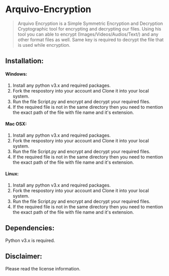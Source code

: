 # Arquivo-Encryption
> Arquivo Encryption is a Simple Symmetric Encryption and Decryption Cryptographic tool for encrypting and decrypting our files.
> Using his tool you can able to encrypt (Images/Videos/Audios/Text/) and any other format files as well.
> Same key is required to decrypt the file that is used while encryption.

## Installation:

#### Windows:
1) Install any python v3.x and required packages.
2) Fork the respostory into your account and Clone it into your local system.
3) Run the file Script.py and encrypt and decrypt your required files.
4) If the required file is not in the same directory then you need to mention the exact path of the file with file name and it's extension.

#### Mac OSX:
1) Install any python v3.x and required packages.
2) Fork the respostory into your account and Clone it into your local system.
3) Run the file Script.py and encrypt and decrypt your required files.
4) If the required file is not in the same directory then you need to mention the exact path of the file with file name and it's extension.

#### Linux:
1) Install any python v3.x and required packages.
2) Fork the respostory into your account and Clone it into your local system.
3) Run the file Script.py and encrypt and decrypt your required files.
4) If the required file is not in the same directory then you need to mention the exact path of the file with file name and it's extension.

## Dependencies:
  Python v3.x is required.

## Disclaimer:
  Please read the license information.
